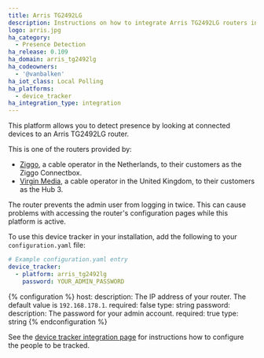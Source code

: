 ```yaml
---
title: Arris TG2492LG
description: Instructions on how to integrate Arris TG2492LG routers into Home Assistant.
logo: arris.jpg
ha_category:
  - Presence Detection
ha_release: 0.109
ha_domain: arris_tg2492lg
ha_codeowners:
  - '@vanbalken'
ha_iot_class: Local Polling
ha_platforms:
  - device_tracker
ha_integration_type: integration
---
```


This platform allows you to detect presence by looking at connected devices to an Arris TG2492LG router.

This is one of the routers provided by:

* [Ziggo](https://www.ziggo.nl/), a cable operator in the Netherlands, to their customers as the Ziggo Connectbox.
* [Virgin Media](https://www.virginmedia.com/), a cable operator in the United Kingdom, to their customers as the Hub 3.

<div class='note warning'>
The router prevents the admin user from logging in twice. This can cause problems with accessing the router's configuration pages while this platform is active.
</div>

To use this device tracker in your installation, add the following to your `configuration.yaml` file:

```yaml
# Example configuration.yaml entry
device_tracker:
  - platform: arris_tg2492lg
    password: YOUR_ADMIN_PASSWORD
```

{% configuration %}
host:
  description: The IP address of your router. The default value is `192.168.178.1`.
  required: false
  type: string
password:
  description: The password for your admin account.
  required: true
  type: string
{% endconfiguration %}

See the [device tracker integration page](/integrations/device_tracker/) for instructions how to configure the people to be tracked.
